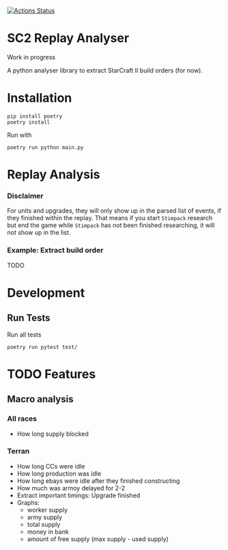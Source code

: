 [![Actions Status](https://github.com/BurnySc2/sc2-replay-analyser/workflows/RunTests/badge.svg)](https://github.com/BurnySc2/sc2-replay-analyser/actions)

# SC2 Replay Analyser
Work in progress

A python analyser library to extract StarCraft II build orders (for now).

# Installation
```
pip install poetry
poetry install
```

Run with 
```
poetry run python main.py
```

# Replay Analysis
### Disclaimer
For units and upgrades, they will only show up in the parsed list of events, if they finished within the replay.
That means if you start `Stimpack` research but end the game while `Stimpack` has not been finished researching, it will not show up in the list.
### Example: Extract build order
TODO

# Development
## Run Tests
Run all tests

`poetry run pytest test/`

# TODO Features

## Macro analysis
### All races
- How long supply blocked
### Terran
- How long CCs were idle
- How long production was idle
- How long ebays were idle after they finished constructing
- How much was armoy delayed for 2-2
- Extract important timings: Upgrade finished
- Graphs: 
    - worker supply
    - army supply
    - total supply
    - money in bank
    - amount of free supply (max supply - used supply)
    
